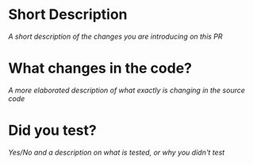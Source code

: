 # Short Description
*A short description of the changes you are introducing on this PR*

# What changes in the code?
*A more elaborated description of what exactly is changing in the source code*

# Did you test?
*Yes/No and a description on what is tested, or why you didn't test*